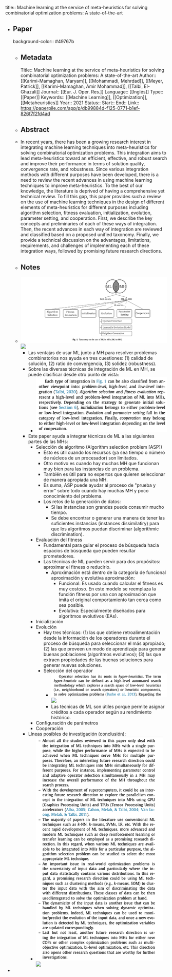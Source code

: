 title:: Machine learning at the service of meta-heuristics for solving combinatorial optimization problems: A state-of-the-art

- ## Paper
  background-color:: #49767b
	- ## Metadata
	  Title:: Machine learning at the service of meta-heuristics for solving combinatorial optimization problems: A state-of-the-art
	  Author:: [[Karimi-Mamaghan, Maryam]], [[Mohammadi, Mehrdad]], [[Meyer, Patrick]], [[Karimi-Mamaghan, Amir Mohammad]], [[Talbi, El-Ghazali]]
	  Journal:: [[Eur. J. Oper. Res.]]
	  Language:: [[Inglés]] 
	  Type:: [[Paper]] 
	  Keywords::  [[Machine Learning]], [[Optimization]], [[Metaheuristics]]
	  Year:: 2021 
	  Status::
	  Start::
	  End::
	  Link:: https://paperpile.com/app/p/db99884d-f125-0771-b1ef-826f7f2fd4ad
	- ## Abstract
	- In recent years, there has been a growing research interest in integrating machine learning techniques into meta-heuristics for solving combinatorial optimization problems. This integration aims to lead meta-heuristics toward an efficient, effective, and robust search and improve their performance in terms of solution quality, convergence rate, and robustness. Since various integration methods with different purposes have been developed, there is a need to review the recent advances in using machine learning techniques to improve meta-heuristics. To the best of our knowledge, the literature is deprived of having a comprehensive yet technical review. To fill this gap, this paper provides such a review on the use of machine learning techniques in the design of different elements of meta-heuristics for different purposes including algorithm selection, fitness evaluation, initialization, evolution, parameter setting, and cooperation. First, we describe the key concepts and preliminaries of each of these ways of integration. Then, the recent advances in each way of integration are reviewed and classified based on a proposed unified taxonomy. Finally, we provide a technical discussion on the advantages, limitations, requirements, and challenges of implementing each of these integration ways, followed by promising future research directions.
	- ## Notes
	- ![image.png](../assets/image_1656168946641_0.png) ![](https://hypernotes.zenkit.com/api/v1/lists/2362182/files/yF4VmdzLI)
		- Las ventajas de usar ML junto a MH para resolver problemas combinatorios nos ayuda en tres cuestiones: (1) calidad de solución, (2) ratio de convergencia, (3) solidez (robustness).
		- Sobre las diversas técnicas de integración de ML en MH, se puede clasificar desde otro punto de vista:
			- ![image.png](../assets/image_1656168982869_0.png)
		- Este paper ayuda a integrar técnicas de ML a las siguientes partes de las MHs:
			- Selección de algoritmo (Algorithm selection problem [ASP])
				- Esto es útil cuando los recursos (ya sea tiempo o número de núcleos de un procesador) son limitados.
				- Otro motivo es cuando hay muchas MH que funcionan muy bien para las instancias de un problema.
				- También es útil para no expertos que quieren seleccionar de manera apropiada una MH.
				- Es suma, ASP puede ayudar al proceso de "prueba y error" sobre todo cuando hay muchas MH y poco conocimiento del problema.
				- Los retos de la generación de datos:
					- Si las instancias son grandes puede consumir mucho tiempo.
					- Se debe encontrar o generar una manera de tener las suficientes instancias (instances dissimilatiry) para que los algoritmos puedan discriminar (algorithmic discrimination).
			- Evaluación del fitness
				- Fundamental para guiar el proceso de búsqueda hacia espacios de búsqueda que pueden resultar prometedores.
				- Las técnicas de ML pueden servir para dos propósitos: aproximar el fitness o reducirlo.
					- Aproximación está dentro de la categoría de funcional aproximación y evolutiva aproximación:
						- Funcional: Es usado cuando calcular el fitness es muy costoso. En este modelo se reemplaza la función fitness por una con aproximación que imita el original comportamiento tan cerca como sea posible.
						- Evolutiva: Especialmente diseñados para algoritmos evolutivos (EAs).
			- Inicialización
			- Evolución
				- Hay tres técnicas: (1) las que obtiene retroalimentación desde la información de los operadores durante el proceso de búsqueda para seleccionar el más apropiado; (2) las que proveen un modo de aprendizaje para generar buenas poblaciones (algoritmos evolutivos); (3) las que extraen propiedades de las buenas soluciones para generar nuevas soluciones.
				- Selección del operador
					- ![image.png](../assets/image_1656168994858_0.png) ![](https://hypernotes.zenkit.com/api/v1/lists/2362182/files/r18NvNQyfz)
					- Las técnicas de ML son útiles porque permite asignar créditos a cada operador según su rendimiento histórico.
			- Configuración de parámetros
			- Cooperación
		- Líneas posibles de investigación (conclusión):
			- ![image.png](../assets/image_1656169002385_0.png) ![](https://hypernotes.zenkit.com/api/v1/lists/2362182/files/-5Y7IzXdR)
-